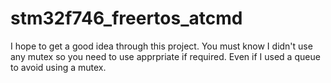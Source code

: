 # stm32f746_freertos_atcmd

I hope to get a good idea through this project.
You must know I didn't use any mutex so you need to use apprpriate if required.
Even if I used a queue to avoid using a mutex.

